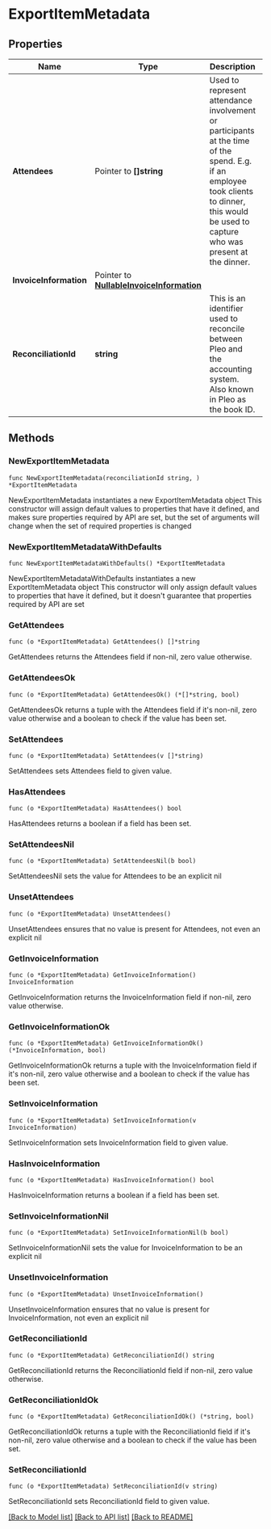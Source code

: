 # ExportItemMetadata

## Properties

Name | Type | Description | Notes
------------ | ------------- | ------------- | -------------
**Attendees** | Pointer to **[]string** | Used to represent attendance involvement or participants at the time of the spend. E.g. if an employee took clients to dinner, this would be used to capture who was present at the dinner. | [optional] 
**InvoiceInformation** | Pointer to [**NullableInvoiceInformation**](InvoiceInformation.md) |  | [optional] 
**ReconciliationId** | **string** | This is an identifier used to reconcile between Pleo and the accounting system. Also known in Pleo as the book ID. | 

## Methods

### NewExportItemMetadata

`func NewExportItemMetadata(reconciliationId string, ) *ExportItemMetadata`

NewExportItemMetadata instantiates a new ExportItemMetadata object
This constructor will assign default values to properties that have it defined,
and makes sure properties required by API are set, but the set of arguments
will change when the set of required properties is changed

### NewExportItemMetadataWithDefaults

`func NewExportItemMetadataWithDefaults() *ExportItemMetadata`

NewExportItemMetadataWithDefaults instantiates a new ExportItemMetadata object
This constructor will only assign default values to properties that have it defined,
but it doesn't guarantee that properties required by API are set

### GetAttendees

`func (o *ExportItemMetadata) GetAttendees() []*string`

GetAttendees returns the Attendees field if non-nil, zero value otherwise.

### GetAttendeesOk

`func (o *ExportItemMetadata) GetAttendeesOk() (*[]*string, bool)`

GetAttendeesOk returns a tuple with the Attendees field if it's non-nil, zero value otherwise
and a boolean to check if the value has been set.

### SetAttendees

`func (o *ExportItemMetadata) SetAttendees(v []*string)`

SetAttendees sets Attendees field to given value.

### HasAttendees

`func (o *ExportItemMetadata) HasAttendees() bool`

HasAttendees returns a boolean if a field has been set.

### SetAttendeesNil

`func (o *ExportItemMetadata) SetAttendeesNil(b bool)`

 SetAttendeesNil sets the value for Attendees to be an explicit nil

### UnsetAttendees
`func (o *ExportItemMetadata) UnsetAttendees()`

UnsetAttendees ensures that no value is present for Attendees, not even an explicit nil
### GetInvoiceInformation

`func (o *ExportItemMetadata) GetInvoiceInformation() InvoiceInformation`

GetInvoiceInformation returns the InvoiceInformation field if non-nil, zero value otherwise.

### GetInvoiceInformationOk

`func (o *ExportItemMetadata) GetInvoiceInformationOk() (*InvoiceInformation, bool)`

GetInvoiceInformationOk returns a tuple with the InvoiceInformation field if it's non-nil, zero value otherwise
and a boolean to check if the value has been set.

### SetInvoiceInformation

`func (o *ExportItemMetadata) SetInvoiceInformation(v InvoiceInformation)`

SetInvoiceInformation sets InvoiceInformation field to given value.

### HasInvoiceInformation

`func (o *ExportItemMetadata) HasInvoiceInformation() bool`

HasInvoiceInformation returns a boolean if a field has been set.

### SetInvoiceInformationNil

`func (o *ExportItemMetadata) SetInvoiceInformationNil(b bool)`

 SetInvoiceInformationNil sets the value for InvoiceInformation to be an explicit nil

### UnsetInvoiceInformation
`func (o *ExportItemMetadata) UnsetInvoiceInformation()`

UnsetInvoiceInformation ensures that no value is present for InvoiceInformation, not even an explicit nil
### GetReconciliationId

`func (o *ExportItemMetadata) GetReconciliationId() string`

GetReconciliationId returns the ReconciliationId field if non-nil, zero value otherwise.

### GetReconciliationIdOk

`func (o *ExportItemMetadata) GetReconciliationIdOk() (*string, bool)`

GetReconciliationIdOk returns a tuple with the ReconciliationId field if it's non-nil, zero value otherwise
and a boolean to check if the value has been set.

### SetReconciliationId

`func (o *ExportItemMetadata) SetReconciliationId(v string)`

SetReconciliationId sets ReconciliationId field to given value.



[[Back to Model list]](../README.md#documentation-for-models) [[Back to API list]](../README.md#documentation-for-api-endpoints) [[Back to README]](../README.md)


